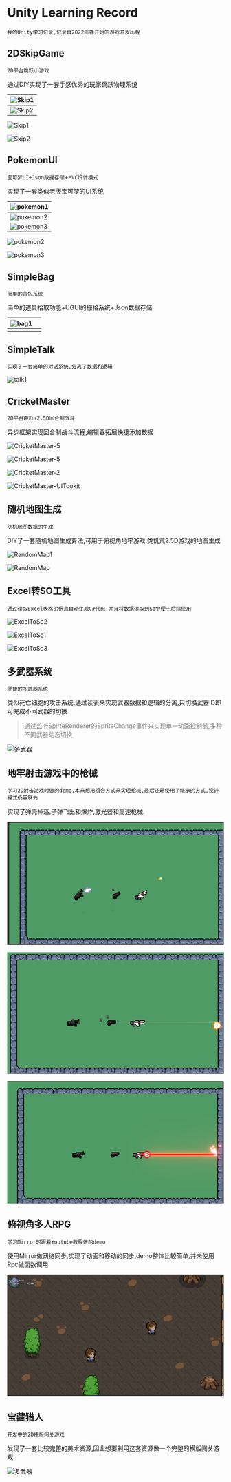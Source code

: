 # Unity Learning Record

`我的Unity学习记录,记录自2022年春开始的游戏开发历程`

## 2DSkipGame

`2D平台跳跃小游戏`

通过DIY实现了一套手感优秀的玩家跳跃物理系统

| ![Skip1](./Images/Skip.png)  |
| ---------------------------- |
| ![Skip2](./Images/Skip2.png) |

![Skip1](./Images/Skip.png)

![Skip2](./Images/Skip2.png)

## PokemonUI

`宝可梦UI+Json数据存储`+`MVC设计模式`

实现了一套类似老版宝可梦的UI系统

| ![pokemon1](./Images/pokemon1.png) |
| ---------------------------------- |
| ![pokemon2](./Images/pokemon2.png) |
| ![pokemon3](./Images/pokemon3.png) |

![pokemon2](./Images/pokemon2.png)

![pokemon3](./Images/pokemon3.png)

## SimpleBag

`简单的背包系统`

简单的道具拾取功能+UGUI的栅格系统+Json数据存储

| ![bag1](./Images/bag1.png) |      |
| -------------------------- | ---- |
|                            |      |



## SimpleTalk

`实现了一套简单的对话系统,分离了数据和逻辑`

![talk1](./Images/talk1.png)



## CricketMaster

`2D平台跳跃+2.5D回合制战斗`

异步框架实现回合制战斗流程,编辑器拓展快捷添加数据

![CricketMaster-5](./Images/CricketMaster-5.png)

![CricketMaster-5](./Images/CricketMaster-4.png)

![CricketMaster-2](./Images/CricketMaster-3.png)

![CricketMaster-UITookit](./Images/CricketMaster-7.png)

## 随机地图生成

`随机地图数据的生成`

DIY了一套随机地图生成算法,可用于俯视角地牢游戏,类饥荒2.5D游戏的地图生成

![RandomMap1](./Images/RandomMap1.png)

![RandomMap](./Images/RandomMap.png)

## Excel转SO工具

`通过读取Excel表格的信息自动生成C#代码,并且将数据读取到So中便于后续使用`

![ExcelToSo2](./Images/excelToSo2.png)

![ExcelToSo1](./Images/excelToSo1.png)

![ExcelToSo3](./Images/excelToSo3.png)

## 多武器系统

`便捷的多武器系统`

类似死亡细胞的攻击系统,通过读表来实现武器数据和逻辑的分离,只切换武器ID即可完成不同武器的切换

> <font color=gray>通过监听SpirteRenderer的SpriteChange事件来实现单一动画控制器,多种不同武器动态切换</font>

![多武器](./Images/MulWepon1.png)



## 地牢射击游戏中的枪械

`学习2D射击游戏时做的demo,本来想用组合方式来实现枪械,最后还是使用了继承的方式,设计模式仍需努力` 

实现了弹壳掉落,子弹飞出和爆炸,激光器和高速枪械.

![Gun-3](./Images/Gun-3.png)

![Gun-2](./Images/Gun-2.png)

![Gun-1](./Images/Gun-1.png)

## 俯视角多人RPG

`学习Mirror时跟着Youtube教程做的demo`

使用Mirror做网络同步,实现了动画和移动的同步,demo整体比较简单,并未使用Rpc做函数调用

![MulRPG-1](./Images/MulRPG-1.png)



## 宝藏猎人

`开发中的2D横版闯关游戏`

发现了一套比较完整的美术资源,因此想要利用这套资源做一个完整的横版闯关游戏

![多武器](./Images/Hunter1.png)
